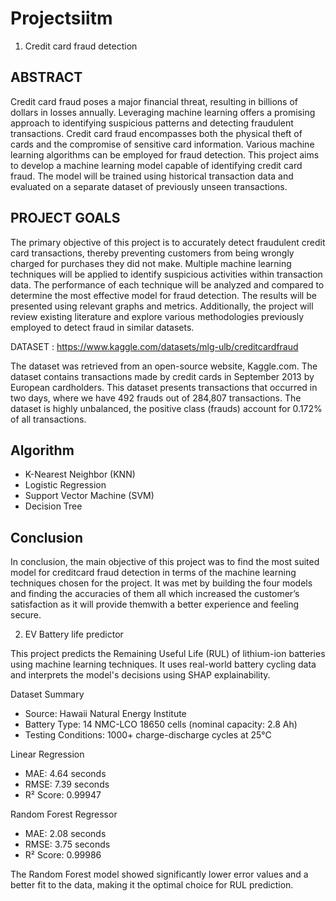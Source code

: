 # Projectsiitm

1. Credit card fraud detection 
## ABSTRACT

Credit card fraud poses a major financial threat, resulting in billions of dollars in losses annually. Leveraging machine learning offers a promising approach to identifying suspicious patterns and detecting fraudulent transactions. Credit card fraud encompasses both the physical theft of cards and the compromise of sensitive card information. Various machine learning algorithms can be employed for fraud detection. This project aims to develop a machine learning model capable of identifying credit card fraud. The model will be trained using historical transaction data and evaluated on a separate dataset of previously unseen transactions.

## PROJECT GOALS

The primary objective of this project is to accurately detect fraudulent credit card transactions, thereby preventing customers from being wrongly charged for purchases they did not make. Multiple machine learning techniques will be applied to identify suspicious activities within transaction data. The performance of each technique will be analyzed and compared to determine the most effective model for fraud detection. The results will be presented using relevant graphs and metrics. Additionally, the project will review existing literature and explore various methodologies previously employed to detect fraud in similar datasets.

DATASET : https://www.kaggle.com/datasets/mlg-ulb/creditcardfraud

The dataset was retrieved from an open-source website, Kaggle.com. The dataset contains transactions made by credit cards in September 2013 by European cardholders.
This dataset presents transactions that occurred in two days, where we have 492 frauds out of 284,807 transactions. The dataset is highly unbalanced, the positive class (frauds) account for 0.172% of all transactions.

## Algorithm

- K-Nearest Neighbor (KNN)
- Logistic Regression 
- Support Vector Machine (SVM)
- Decision Tree

## Conclusion
In conclusion, the main objective of this project was to find the most suited model for creditcard fraud detection in terms of the machine learning techniques chosen for the project. It was met by building the four models and finding the accuracies of them all which increased the customer’s satisfaction as it will provide themwith a better experience and feeling secure.

2. EV Battery life predictor

This project predicts the Remaining Useful Life (RUL) of lithium-ion batteries using machine learning techniques. It uses real-world battery cycling data and interprets the model's decisions using SHAP explainability.

Dataset Summary
- Source: Hawaii Natural Energy Institute
- Battery Type: 14 NMC-LCO 18650 cells (nominal capacity: 2.8 Ah)
- Testing Conditions: 1000+ charge-discharge cycles at 25°C

Linear Regression
- MAE: 4.64 seconds
- RMSE: 7.39 seconds
- R² Score: 0.99947

Random Forest Regressor 
- MAE: 2.08 seconds
- RMSE: 3.75 seconds
- R² Score: 0.99986

The Random Forest model showed significantly lower error values and a better fit to the data, making it the optimal choice for RUL prediction.
